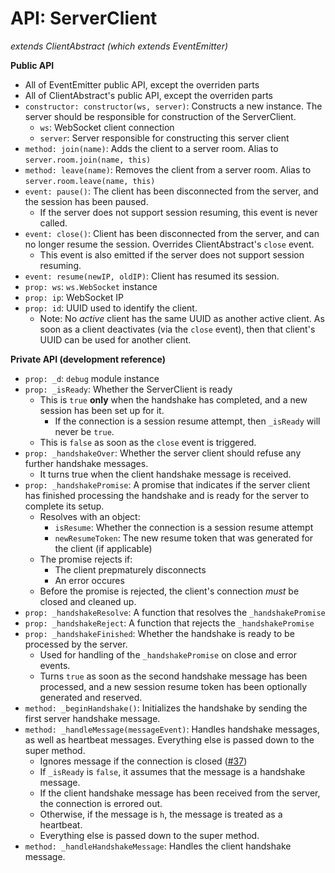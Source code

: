 API: ServerClient
===

*extends ClientAbstract (which extends EventEmitter)*

**Public API**

* All of EventEmitter public API, except the overriden parts
* All of ClientAbstract's public API, except the overriden parts
* `constructor: constructor(ws, server)`: Constructs a new instance. The server should be responsible for construction of the ServerClient.
    - `ws`: WebSocket client connection
    - `server`: Server responsible for constructing this server client
* `method: join(name)`: Adds the client to a server room. Alias to `server.room.join(name, this)`
* `method: leave(name)`: Removes the client from a server room. Alias to `server.room.leave(name, this)`
* `event: pause()`: The client has been disconnected from the server, and the session has been paused.
    - If the server does not support session resuming, this event is never called.
* `event: close()`: Client has been disconnected from the server, and can no longer resume the session. Overrides ClientAbstract's `close` event.
    - This event is also emitted if the server does not support session resuming.
* `event: resume(newIP, oldIP)`: Client has resumed its session.
* `prop: ws`: `ws.WebSocket` instance
* `prop: ip`: WebSocket IP
* `prop: id`: UUID used to identify the client.
    - Note: No *active* client has the same UUID as another active client. As soon as a client deactivates (via the `close` event), then that client's UUID can be used for another client.


**Private API (development reference)**

* `prop: _d`: `debug` module instance
* `prop: _isReady`: Whether the ServerClient is ready
    - This is `true` **only** when the handshake has completed, and a new session has been set up for it.
        + If the connection is a session resume attempt, then `_isReady` will never be `true`.
    - This is `false` as soon as the `close` event is triggered.
* `prop: _handshakeOver`: Whether the server client should refuse any further handshake messages.
    - It turns true when the client handshake message is received.
* `prop: _handshakePromise`: A promise that indicates if the server client has finished processing the handshake and is ready for the server to complete its setup.
    - Resolves with an object:
        + `isResume`: Whether the connection is a session resume attempt
        + `newResumeToken`: The new resume token that was generated for the client (if applicable)
    - The promise rejects if:
        + The client prepmaturely disconnects
        + An error occures
    - Before the promise is rejected, the client's connection *must* be closed and cleaned up.
* `prop: _handshakeResolve`: A function that resolves the `_handshakePromise`
* `prop: _handshakeReject`: A function that rejects the `_handshakePromise`
* `prop: _handshakeFinished`: Whether the handshake is ready to be processed by the server.
    - Used for handling of the `_handshakePromise` on close and error events.
    - Turns `true` as soon as the second handshake message has been processed, and a new session resume token has been optionally generated and reserved.
* `method: _beginHandshake()`: Initializes the handshake by sending the first server handshake message.
* `method: _handleMessage(messageEvent)`: Handles handshake messages, as well as heartbeat messages. Everything else is passed down to the super method.
    - Ignores message if the connection is closed ([#37](https://github.com/seapunk/socketeer/issues/37))
    - If `_isReady` is `false`, it assumes that the message is a handshake message.
    - If the client handshake message has been received from the server, the connection is errored out.
    - Otherwise, if the message is `h`, the message is treated as a heartbeat.
    - Everything else is passed down to the super method.
* `method: _handleHandshakeMessage`: Handles the client handshake message.